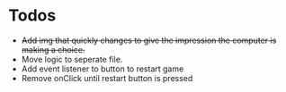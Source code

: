  # Todos
 * <strike> Add img that quickly changes to give the impression the computer is making a choice. </strike> 
 * Move logic to seperate file.
 * Add event listener to button to restart game
 * Remove onClick until restart button is pressed
